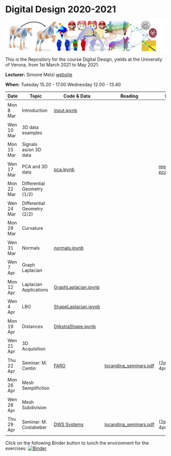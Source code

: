 # Digital Design 2020-2021

![alt text](teaser.png)


This is the Repository for the course Digital Design, yields at the University of Verona, from 1st March 2021 to May 2021.

**Lecturer:** Simone Melzi [website](https://sites.google.com/site/melzismn/)

**When:** Tuesday    15.20 - 17.00
      Wednesday  12.00 - 13.40
      


**Date** | **Topic** | **Code & Data** | **Reading** | **Extra**
------------ | ------------- | ------------ | ------------ | ------------
| | |
Mon 8 Mar | Introduction | [input.ipynb](https://github.com/melzismn/Digital-Design-2020-2021/blob/master/input.ipynb) | | |
| | |
Wen 10 Mar | 3D data examples | | |
| | |
Mon 15 Mar | Signals as/on 3D data  | | | |
| | |
Wen 17 Mar | PCA and 3D data  | [pca.ipynb](https://github.com/melzismn/Digital-Design-2020-2021/blob/master/pca.ipynb) | | [regularized pca](http://www.cs.technion.ac.il/~ron/PAPERS/Journal/AflaloKimmel2017.pdf) |
| | |
Mon 22 Mar | Differential Geometry (1/2) | | | |
| | |
Wen 24 Mar | Differential Geometry (2/2) | | | |
| | |
Mon 29 Mar | Curvature | | | |
| | |
Wen 31 Mar | Normals | [normals.ipynb](https://github.com/melzismn/Digital-Design-2020-2021/blob/master/normals.ipynb) | | |
| | |
Wen 7 Apr | Graph Laplacian | | | |
| | |
Mon 12 Apr | Laplacian Applications | [GraphLaplacian.ipynb](https://github.com/melzismn/Digital-Design-2020-2021/blob/master/GraphLaplacian.ipynb)| | |
| | |
Wen 4 Apr | LBO | [ShapeLaplacian.ipynb](https://github.com/melzismn/Digital-Design-2020-2021/blob/master/ShapeLaplacian.ipynb) | | |
| | |
Mon 19 Apr | Distances | [DijkstraShape.ipynb](https://github.com/melzismn/Digital-Design-2020-2021/blob/master/DijkstraShape.ipynb)| | |
| | |
Wen 21 Apr | 3D Acquisition | | | |
| | |
Thu 22 Apr | Seminar: M. Centin | [FARO](https://www.faro.com/)| [locandina_seminars.pdf](https://github.com/melzismn/Digital-Design-2020-2021/blob/master/locandina_seminars.pdf) | (2pm - 4pm)|
| | |
Mon 26 Apr | Mesh Semplifiction | | | |
| | |
Wen 28 Apr | Mesh Subdivision | | | |
| | |
Thu 29 Apr | Seminar: M. Costabeber | [DWS Systems](https://www.dwssystems.com/) | [locandina_seminars.pdf](https://github.com/melzismn/Digital-Design-2020-2021/blob/master/locandina_seminars.pdf) | (2pm - 4pm)|
| | |


Click on the following Binder button to lunch the environment for the exercises: [![Binder](https://mybinder.org/badge_logo.svg)](https://mybinder.org/v2/gh/melzismn/Digital-Design-2020-2021/master)
